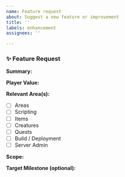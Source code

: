 ```yaml
---
name: Feature request
about: Suggest a new feature or improvement
title: ''
labels: enhancement
assignees: ''

---
```


### ✨ Feature Request

**Summary:**  

**Player Value:**  

**Relevant Area(s):**  
- [ ] Areas  
- [ ] Scripting  
- [ ] Items  
- [ ] Creatures  
- [ ] Quests  
- [ ] Build / Deployment  
- [ ] Server Admin  

**Scope:**  

**Target Milestone (optional):**
